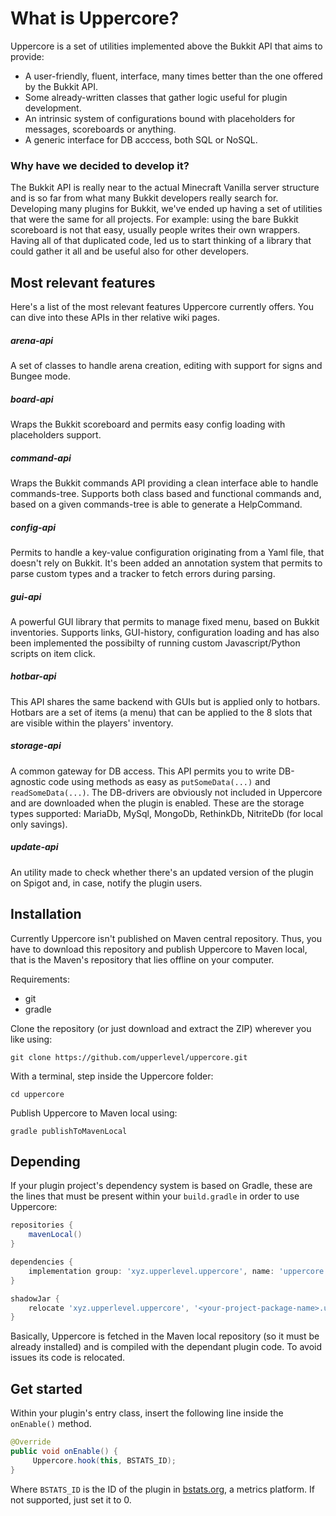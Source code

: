 


# What is Uppercore?

Uppercore is a set of utilities implemented above the Bukkit API that aims to provide:
* A user-friendly, fluent, interface, many times better than the one offered by the Bukkit API.
* Some already-written classes that gather logic useful for plugin development.
* An intrinsic system of configurations bound with placeholders for messages, scoreboards or anything.
* A generic interface for DB acccess, both SQL or NoSQL.

### Why have we decided to develop it?
The Bukkit API is really near to the actual Minecraft Vanilla server structure and is so far from what many Bukkit developers really search for. Developing many plugins for Bukkit, we've ended up having a set of utilities that were the same for all projects. For example: using the bare Bukkit scoreboard is not that easy, usually people writes their own wrappers. Having all of that duplicated code, led us to start thinking of a library that could gather it all and be useful also for other developers.

## Most relevant features

Here's a list of the most relevant features Uppercore currently offers.
You can dive into these APIs in ther relative wiki pages. 

##### arena-api
A set of classes to handle arena creation, editing with support for signs and Bungee mode.

##### board-api
Wraps the Bukkit scoreboard and permits easy config loading with placeholders support.

##### command-api
Wraps the Bukkit commands API providing a clean interface able to handle commands-tree. Supports both class based and functional commands and, based on a given commands-tree is able to generate a HelpCommand.

##### config-api
Permits to handle a key-value configuration originating from a Yaml file, that doesn't rely on Bukkit. It's been added an annotation system that permits to parse custom types and a tracker to fetch errors during parsing.

##### gui-api
A powerful GUI library that permits to manage fixed menu, based on Bukkit inventories. Supports links, GUI-history, configuration loading and has also been implemented the possibilty of running custom Javascript/Python scripts on item click.

##### hotbar-api
This API shares the same backend with GUIs but is applied only to hotbars. Hotbars are a set of items (a menu) that can be applied to the 8 slots that are visible within the players' inventory.

##### storage-api
A common gateway for DB access. This API permits you to write DB-agnostic code using methods as easy as `putSomeData(...)` and `readSomeData(...)`. The DB-drivers are obviously not included in Uppercore and are downloaded when the plugin is enabled. These are the storage types supported: MariaDb, MySql, MongoDb, RethinkDb, NitriteDb (for local only savings).

##### update-api
An utility made to check whether there's an updated version of the plugin on Spigot and, in case, notify the plugin users.

## Installation

Currently Uppercore isn't published on Maven central repository. Thus, you have to download this repository and publish Uppercore to Maven local, that is the Maven's repository that lies offline on your computer.

Requirements:
* git
* gradle

Clone the repository (or just download and extract the ZIP) wherever you like using:
```
git clone https://github.com/upperlevel/uppercore.git
```

With a terminal, step inside the Uppercore folder:
```
cd uppercore
```

Publish Uppercore to Maven local using:
```
gradle publishToMavenLocal
```

## Depending
If your plugin project's dependency system is based on Gradle, these are the lines that must be present within your `build.gradle` in order to use Uppercore:
```groovy
repositories {
    mavenLocal()
}

dependencies {
    implementation group: 'xyz.upperlevel.uppercore', name: 'uppercore', version: '2.0'
}

shadowJar {
    relocate 'xyz.upperlevel.uppercore', '<your-project-package-name>.uppercore'
}
```

Basically, Uppercore is fetched in the Maven local repository (so it must be already installed) and is compiled with the dependant plugin code. To avoid issues its code is relocated.

## Get started
Within your plugin's entry class, insert the following line inside the `onEnable()` method.
```java
@Override
public void onEnable() {
     Uppercore.hook(this, BSTATS_ID);
}
```
Where `BSTATS_ID` is the ID of the plugin in [bstats.org](https://bstats.org), a metrics platform.
If not supported, just set it to 0.
